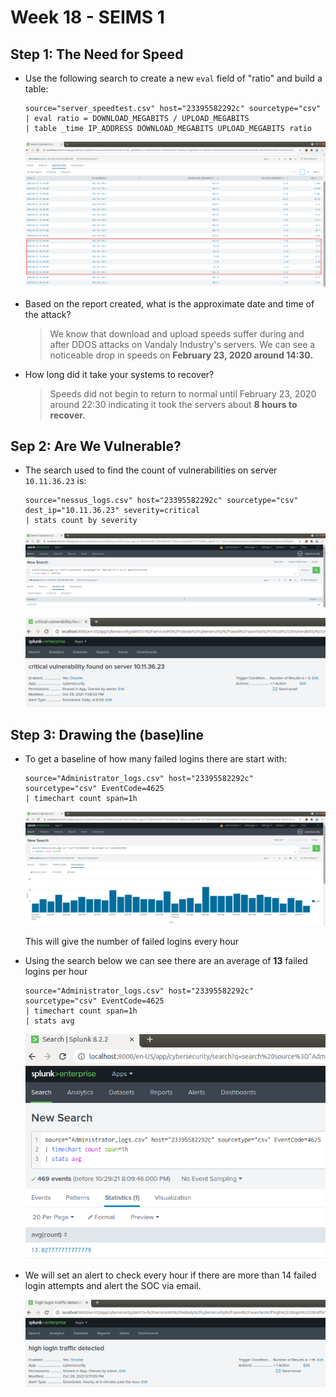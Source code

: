 # Week 18 - SEIMS 1

## Step 1: The Need for Speed

- Use the following search to create a new `eval` field of "ratio" and build a table: 
  ```
  source="server_speedtest.csv" host="23395582292c" sourcetype="csv"
  | eval ratio = DOWNLOAD_MEGABITS / UPLOAD_MEGABITS
  | table _time IP_ADDRESS DOWNLOAD_MEGABITS UPLOAD_MEGABITS ratio
  ```

  ![](./images/step1-01.png)

- Based on the report created, what is the approximate date and time of the attack?
  > We know that download and upload speeds suffer during and after DDOS attacks on Vandaly Industry's servers. We can see a noticeable drop in speeds on **February 23, 2020 around 14:30.**

- How long did it take your systems to recover?
  > Speeds did not begin to return to normal until February 23, 2020 around 22:30 indicating it took the servers about **8 hours to recover.**  

## Sep 2: Are We Vulnerable?

- The search used to find the count of vulnerabilities on server `10.11.36.23` is:
  ```
  source="nessus_logs.csv" host="23395582292c" sourcetype="csv" dest_ip="10.11.36.23" severity=critical
  | stats count by severity
  ```

  ![](./images/step2-01.png)

  ![](./images/step2-02.png)

## Step 3: Drawing the (base)line

- To get a baseline of how many failed logins there are start with:

  ```
  source="Administrator_logs.csv" host="23395582292c" sourcetype="csv" EventCode=4625
  | timechart count span=1h
  ```

  ![](./images/step3-01.png)

  This will give the number of failed logins every hour

- Using the search below we can see there are an average of **13** failed logins per hour
  ```
  source="Administrator_logs.csv" host="23395582292c" sourcetype="csv" EventCode=4625
  | timechart count span=1h
  | stats avg 
  ```

  ![](./images/step3-02.png)


- We will set an alert to check every hour if there are more than 14 failed login attempts and alert the SOC via email.

  ![](./images/step3-03.png)
